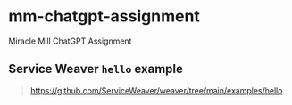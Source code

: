 # mm-chatgpt-assignment
Miracle Mill ChatGPT Assignment

## Service Weaver `hello` example
> https://github.com/ServiceWeaver/weaver/tree/main/examples/hello
